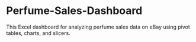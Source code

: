 # Perfume-Sales-Dashboard
This Excel dashboard for analyzing perfume sales data on eBay using pivot tables, charts, and slicers.
